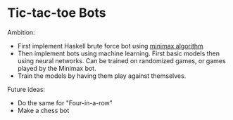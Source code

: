 # Tic-tac-toe Bots

Ambition:

* First implement Haskell brute force bot using [minimax algorithm](https://en.wikipedia.org/wiki/Minimax)
* Then implement bots using machine learning. First basic models then using neural networks. Can be trained on randomized games, or games played by the Minimax bot.
* Train the models by having them play against themselves.

Future ideas:
* Do the same for "Four-in-a-row"
* Make a chess bot
